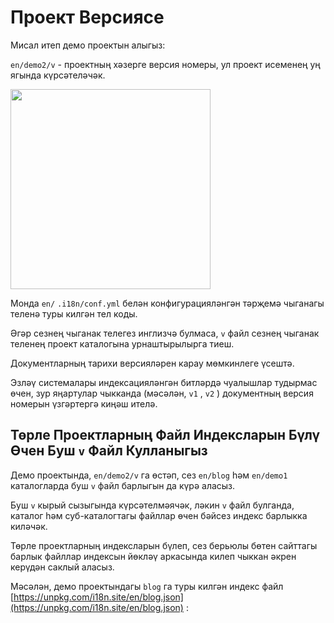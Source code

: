 # Проект Версиясе

Мисал итеп демо проектын алыгыз:

`en/demo2/v` - проектның хәзерге версия номеры, ул проект исеменең уң ягында күрсәтеләчәк.

<img src="https://p.3ti.site/1721290486.avif" width="320px">

Монда `en/` `.i18n/conf.yml` белән конфигурацияләнгән тәрҗемә чыганагы теленә туры килгән тел коды.

Әгәр сезнең чыганак телегез инглизчә булмаса, `v` файл сезнең чыганак теленең проект каталогына урнаштырылырга тиеш.

Документларның тарихи версияләрен карау мөмкинлеге үсештә.

Эзләү системалары индексацияләнгән битләрдә чуалышлар тудырмас өчен, зур яңартулар чыкканда (мәсәлән, `v1` , `v2` ) документның версия номерын үзгәртергә киңәш ителә.

## Төрле Проектларның Файл Индексларын Бүлү Өчен Буш `v` Файл Кулланыгыз

Демо проектында, `en/demo2/v` га өстәп, сез `en/blog` һәм `en/demo1` каталогларда буш `v` файл барлыгын да күрә аласыз.

Буш `v` кырый сызыгында күрсәтелмәячәк, ләкин `v` файл булганда, каталог һәм суб-каталогтагы файллар өчен бәйсез индекс барлыкка киләчәк.

Төрле проектларның индексларын бүлеп, сез берьюлы бөтен сайттагы барлык файллар индексын йөкләү аркасында килеп чыккан әкрен керүдән саклый аласыз.

Мәсәлән, демо проектындагы `blog` га туры килгән индекс файл [https://unpkg.com/i18n.site/en/blog.json](https://unpkg.com/i18n.site/en/blog.json) :